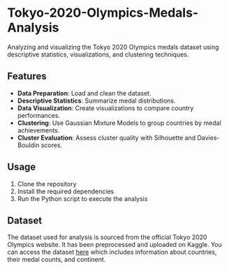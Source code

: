 # Tokyo-2020-Olympics-Medals-Analysis
Analyzing and visualizing the Tokyo 2020 Olympics medals dataset using descriptive statistics, visualizations, and clustering techniques.

## Features

- **Data Preparation**: Load and clean the dataset.
- **Descriptive Statistics**: Summarize medal distributions.
- **Data Visualization**: Create visualizations to compare country performances.
- **Clustering**: Use Gaussian Mixture Models to group countries by medal achievements.
- **Cluster Evaluation**: Assess cluster quality with Silhouette and Davies-Bouldin scores.

## Usage

1. Clone the repository
2. Install the required dependencies
3. Run the Python script to execute the analysis

## Dataset

The dataset used for analysis is sourced from the official Tokyo 2020 Olympics website. It has been preprocessed and uploaded on Kaggle. You can access the dataset [here](https://www.kaggle.com/datasets/harshmerchant/tokyo-2020-olympics-medals) which includes information about countries, their medal counts, and continent.
